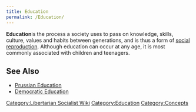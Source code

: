 ```yaml
---
title: Education
permalink: /Education/
---
```


**Education**is the process a society uses to pass on knowledge, skills,
culture, values and habits between generations, and is thus a form of
[social reproduction](Social_Reproduction "wikilink"). Although
education can occur at any age, it is most commonly associated with
children and teenagers.

## See Also

- [Prussian Education](Prussian_Education "wikilink")
- [Democratic Education](Democratic_Education "wikilink")

[Category:Libertarian Socialist
Wiki](Category:Libertarian_Socialist_Wiki "wikilink")
[Category:Education](Category:Education "wikilink")
[Category:Concepts](Category:Concepts "wikilink")